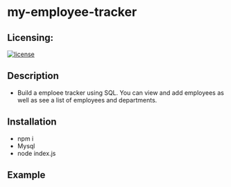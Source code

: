 # my-employee-tracker

## Licensing:
[![license](https://img.shields.io/badge/license-${data.license}-brightgreen)](https://shields.io)


## Description
- Build a emploee tracker using SQL. You can view and add employees as well as see a list of employees and departments.

## Installation
- npm i
- Mysql
- node index.js 

## Example 